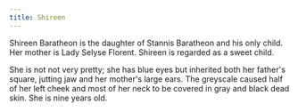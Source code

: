 ```yaml
---
title: Shireen
---
```


Shireen Baratheon is the daughter of Stannis Baratheon and his only child. Her mother is Lady Selyse Florent. Shireen is regarded as a sweet child.

She is not not very pretty; she has blue eyes but inherited both her father's square, jutting jaw and her mother's large ears. The greyscale caused half of her left cheek and most of her neck to be covered in gray and black dead skin. She is nine years old. 


